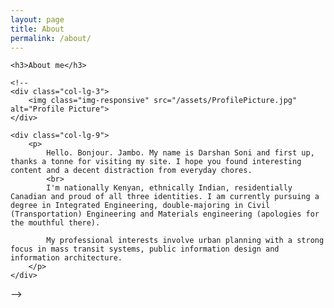 ```yaml
---
layout: page
title: About
permalink: /about/
---
```


<div class="container">
	
	<h3>About me</h3>
	
    <!--
	<div class="col-lg-3">
		<img class="img-responsive" src="/assets/ProfilePicture.jpg" alt="Profile Picture">	
	</div>

	<div class="col-lg-9">
		<p>
			Hello. Bonjour. Jambo. My name is Darshan Soni and first up, thanks a tonne for visiting my site. I hope you found interesting content and a decent distraction from everyday chores.
			<br>
			I'm nationally Kenyan, ethnically Indian, residentially Canadian and proud of all three identities. I am currently pursuing a degree in Integrated Engineering, double-majoring in Civil (Transportation) Engineering and Materials engineering (apologies for the mouthful there).

			My professional interests involve urban planning with a strong focus in mass transit systems, public information design and information architecture.
		</p>
	</div>

-->
    
</div>	